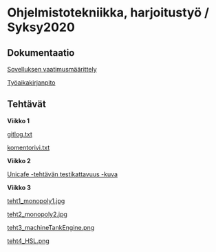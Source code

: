 # Ohjelmistotekniikka, harjoitustyö / Syksy2020

## Dokumentaatio

[Sovelluksen vaatimusmäärittely](https://github.com/marcestus/ot-harjoitustyo/blob/master/dokumentaatio/vaatimusmaarittely.md)

[Työaikakirjanpito](https://github.com/Marcestus/ot-harjoitustyo/blob/master/dokumentaatio/tuntikirjanpito.md)

## Tehtävät

**Viikko 1**

[gitlog.txt](https://github.com/Marcestus/ot-harjoitustyo/blob/master/laskarit/viikko1/gitlog.txt)

[komentorivi.txt](https://github.com/Marcestus/ot-harjoitustyo/blob/master/laskarit/viikko1/komentorivi.txt)

**Viikko 2**

[Unicafe -tehtävän testikattavuus -kuva](https://github.com/Marcestus/ot-harjoitustyo/blob/master/laskarit/viikko2/Unicafe_testikattavuus.png)

**Viikko 3**

[teht1_monopoly1.jpg](https://github.com/Marcestus/ot-harjoitustyo/blob/master/laskarit/viikko3/teht1_monopoly1.jpg)

[teht2_monopoly2.jpg](https://github.com/Marcestus/ot-harjoitustyo/blob/master/laskarit/viikko3/teht2_monopoly2.jpg)

[teht3_machineTankEngine.png](https://github.com/Marcestus/ot-harjoitustyo/blob/master/laskarit/viikko3/teht3_machineTankEngine.png)

[teht4_HSL.png](https://github.com/Marcestus/ot-harjoitustyo/blob/master/laskarit/viikko3/teht4_HSL.png)
